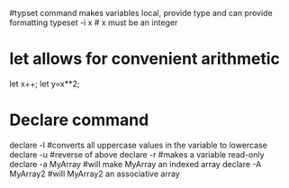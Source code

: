 #typset command makes variables local, provide type and can provide formatting
typeset -i x # x must be an integer

# let allows for convenient arithmetic
let x++; let y=x**2;

# Declare command
declare -l #converts all uppercase values in the variable to lowercase
declare -u #reverse of above
declare -r #makes a variable read-only
declare -a MyArray #will make MyArray an indexed array
declare -A MyArray2 #will MyArray2 an associative array
